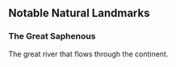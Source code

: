 
## Notable Natural Landmarks

### The Great Saphenous
The great river that flows through the continent.